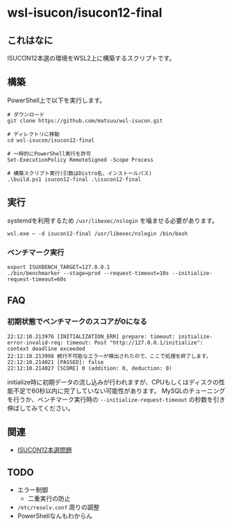 # wsl-isucon/isucon12-final

## これはなに

ISUCON12本選の環境をWSL2上に構築するスクリプトです。

## 構築

PowerShell上で以下を実行します。

```
# ダウンロード
git clone https://github.com/matsuu/wsl-isucon.git

# ディレクトリに移動
cd wsl-isucon/isucon12-final

# 一時的にPowerShell実行を許可
Set-ExecutionPolicy RemoteSigned -Scope Process

# 構築スクリプト実行(引数はDistro名、インストールパス)
.\build.ps1 isucon12-final .\isucon12-final
```

## 実行

systemdを利用するため `/usr/libexec/nslogin` を噛ませる必要があります。

```
wsl.exe ~ -d isucon12-final /usr/libexec/nslogin /bin/bash
```

### ベンチマーク実行

```
export ISUXBENCH_TARGET=127.0.0.1
./bin/benchmarker --stage=prod --request-timeout=10s --initialize-request-timeout=60s
```

## FAQ

### 初期状態でベンチマークのスコアが0になる

```
22:12:10.213976 [INITIALIZATION_ERR] prepare: timeout: initialize-error-invalid-req: timeout: Post "http://127.0.0.1/initialize": context deadline exceeded
22:12:10.213998 続行不可能なエラーが検出されたので、ここで処理を終了します。
22:12:10.214021 [PASSED]: false
22:12:10.214027 [SCORE] 0 (addition: 0, deduction: 0)
```

initialize時に初期データの流し込みが行われますが、CPUもしくはディスクの性能不足で60秒以内に完了していない可能性があります。 MySQLのチューニングを行うか、ベンチマーク実行時の `--initialize-request-timeout` の秒数を引き伸ばしてみてください。

## 関連

* [ISUCON12本選問題](https://github.com/isucon/isucon12-final)

## TODO

* エラー制御
  * 二重実行の防止
* `/etc/resolv.conf` 周りの調整
* PowerShellなんもわからん
